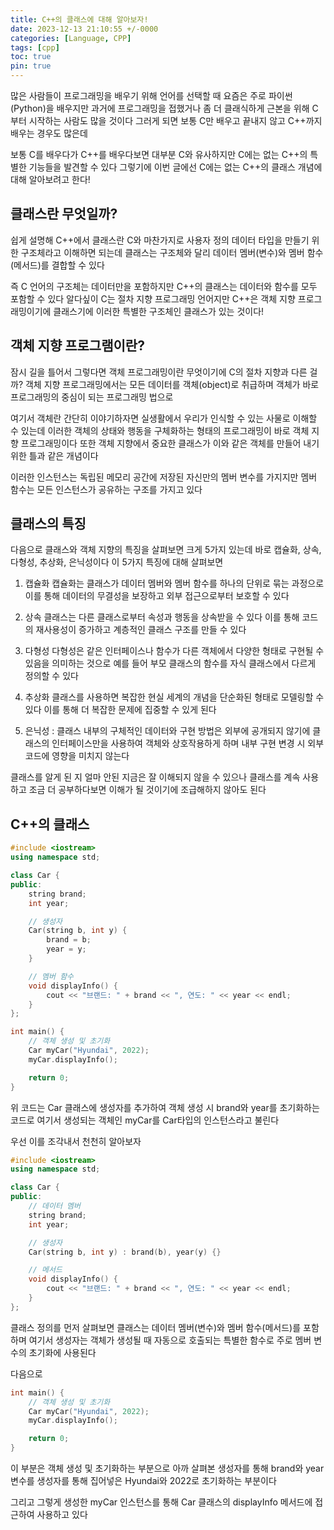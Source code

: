 ```yaml
---
title: C++의 클래스에 대해 알아보자!
date: 2023-12-13 21:10:55 +/-0000
categories: [Language, CPP]
tags: [cpp]
toc: true
pin: true
---
```


많은 사람들이 프로그래밍을 배우기 위해 언어를 선택할 때 요즘은 주로 파이썬(Python)을 배우지만 과거에 프로그래밍을 접했거나 좀 더 클래식하게 근본을 위해 C부터 시작하는 사람도 많을 것이다 그러게 되면 보통 C만 배우고 끝내지 않고 C++까지 배우는 경우도 많은데 

보통 C를 배우다가 C++를 배우다보면 대부분 C와 유사하지만 C에는 없는 C++의 특별한 기능들을 발견할 수 있다 그렇기에 이번 글에선 C에는 없는 C++의 클래스 개념에 대해 알아보려고 한다!

## 클래스란 무엇일까?

쉽게 설명해 C++에서 클래스란 C와 마찬가지로 사용자 정의 데이터 타입을 만들기 위한 구조체라고 이해하면 되는데 클래스는 구조체와 달리 데이터 멤버(변수)와 멤버 함수(메서드)를 결합할 수 있다

즉 C 언어의 구조체는 데이터만을 포함하지만 C++의 클래스는 데이터와 함수를 모두 포함할 수 있다 알다싶이 C는 절차 지향 프로그래밍 언어지만 C++은 객체 지향 프로그래밍이기에 클래스기에 이러한 특별한 구조체인 클래스가 있는 것이다!

## 객체 지향 프로그램이란?

잠시 길을 틀어서 그렇다면 객체 프로그래밍이란 무엇이기에 C의 절차 지향과 다른 걸까? 객체 지향 프로그래밍에서는 모든 데이터를 객체(object)로 취급하며 객체가 바로 프로그래밍의 중심이 되는 프로그래밍 법으로 

여기서 객체란 간단히 이야기하자면 실생활에서 우리가 인식할 수 있는 사물로 이해할 수 있는데 이러한 객체의 상태와 행동을 구체화하는 형태의 프로그래밍이 바로 객체 지향 프로그래밍이다 또한 객체 지향에서 중요한 클래스가 이와 같은 객체를 만들어 내기 위한 틀과 같은 개념이다

이러한 인스턴스는 독립된 메모리 공간에 저장된 자신만의 멤버 변수를 가지지만 멤버 함수는 모든 인스턴스가 공유하는 구조를 가지고 있다


## 클래스의 특징

다음으로 클래스와 객체 지향의 특징을 살펴보면 크게 5가지 있는데 바로 캡슐화, 상속, 다형성, 추상화, 은닉성이다 이 5가지 특징에 대해 살펴보면

1. 캡슐화
캡슐화는 클래스가 데이터 멤버와 멤버 함수를 하나의 단위로 묶는 과정으로 이를 통해 데이터의 무결성을 보장하고 외부 접근으로부터 보호할 수 있다

2. 상속
클래스는 다른 클래스로부터 속성과 행동을 상속받을 수 있다 이를 통해 코드의 재사용성이 증가하고 계층적인 클래스 구조를 만들 수 있다

3. 다형성
다형성은 같은 인터페이스나 함수가 다른 객체에서 다양한 형태로 구현될 수 있음을 의미하는 것으로 예를 들어 부모 클래스의 함수를 자식 클래스에서 다르게 정의할 수 있다

4. 추상화
클래스를 사용하면 복잡한 현실 세계의 개념을 단순화된 형태로 모델링할 수 있다 이를 통해 더 복잡한 문제에 집중할 수 있게 된다

5. 은닉성 : 클래스 내부의 구체적인 데이터와 구현 방법은 외부에 공개되지 않기에 클래스의 인터페이스만을 사용하여 객체와 상호작용하게 하며 내부 구현 변경 시 외부 코드에 영향을 미치지 않는다

클래스를 알게 된 지 얼마 안된 지금은 잘 이해되지 않을 수 있으나 클래스를 계속 사용하고 조금 더 공부하다보면 이해가 될 것이기에 조급해하지 않아도 된다

## C++의 클래스

~~~cpp
#include <iostream>
using namespace std;

class Car {
public:
    string brand;
    int year;

    // 생성자
    Car(string b, int y) {
        brand = b;
        year = y;
    }

    // 멤버 함수
    void displayInfo() {
        cout << "브랜드: " + brand << ", 연도: " << year << endl;
    }
};

int main() {
    // 객체 생성 및 초기화
    Car myCar("Hyundai", 2022);
    myCar.displayInfo();

    return 0;
}
~~~

위 코드는 Car 클래스에 생성자를 추가하여 객체 생성 시 brand와 year를 초기화하는 코드로 여기서 생성되는 객체인 myCar를 Car타입의 인스턴스라고 불린다

우선 이를 조각내서 천천히 알아보자

~~~cpp
#include <iostream>
using namespace std;

class Car {
public:
    // 데이터 멤버
    string brand;
    int year;

    // 생성자
    Car(string b, int y) : brand(b), year(y) {}

    // 메서드
    void displayInfo() {
        cout << "브랜드: " + brand << ", 연도: " << year << endl;
    }
};
~~~

클래스 정의를 먼저 살펴보면 클래스는 데이터 멤버(변수)와 멤버 함수(메서드)를 포함하며 여기서 생성자는 객체가 생성될 때 자동으로 호출되는 특별한 함수로 주로 멤버 변수의 초기화에 사용된다

다음으로

~~~cpp
int main() {
    // 객체 생성 및 초기화
    Car myCar("Hyundai", 2022);
    myCar.displayInfo();

    return 0;
}
~~~

이 부분은 객체 생성 및 초기화하는 부분으로 아까 살펴본 생성자를 통해 brand와 year 변수를 생성자를 통해 집어넣은 Hyundai와 2022로 초기화하는 부분이다

그리고 그렇게 생성한 myCar 인스턴스를 통해 Car 클래스의 displayInfo 메서드에 접근하여 사용하고 있다